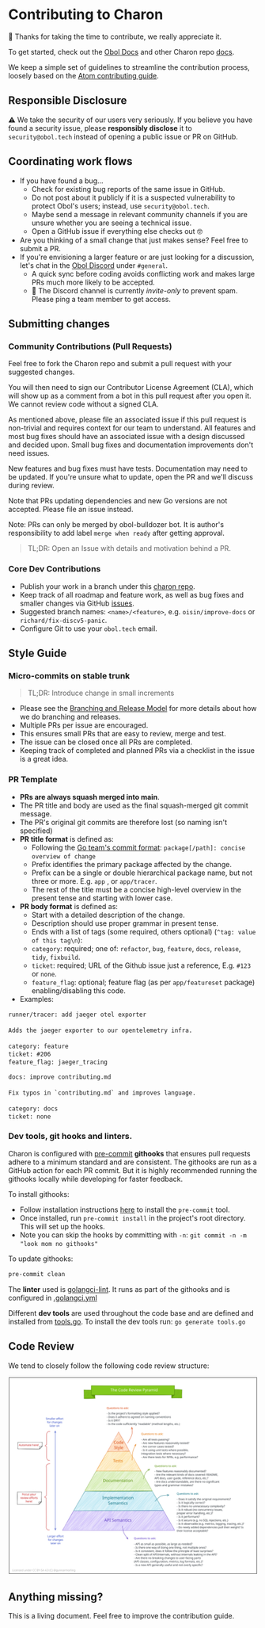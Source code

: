 # Contributing to Charon

🎉 Thanks for taking the time to contribute, we really appreciate it.

To get started, check out the [Obol Docs](https://docs.obol.tech/) and other Charon repo [docs](.).

We keep a simple set of guidelines to streamline the contribution process,
loosely based on the [Atom contributing guide](https://github.com/atom/atom/blob/master/CONTRIBUTING.md).

## Responsible Disclosure

⚠️ We take the security of our users very seriously.
If you believe you have found a security issue, please **responsibly disclose** it to `security@obol.tech`
instead of opening a public issue or PR on GitHub.

## Coordinating work flows

- If you have found a bug...
    - Check for existing bug reports of the same issue in GitHub.
    - Do not post about it publicly if it is a suspected vulnerability to protect Obol's users;
      instead, use `security@obol.tech`.
    - Maybe send a message in relevant community channels if you are unsure whether you are seeing a technical issue.
    - Open a GitHub issue if everything else checks out 🤓
- Are you thinking of a small change that just makes sense? Feel free to submit a PR.
- If you're envisioning a larger feature or are just looking for a discussion,
  let's chat in the [Obol Discord](https://discord.com/invite/n6ebKsX46w) under `#general`.
    - A quick sync before coding avoids conflicting work and makes large PRs much more likely to be accepted.
    - 👀 The Discord channel is currently _invite-only_ to prevent spam. Please ping a team member to get access.

## Submitting changes

### Community Contributions (Pull Requests)

Feel free to fork the Charon repo and submit a pull request with your suggested changes.

You will then need to sign our Contributor License Agreement (CLA), which will show up as a comment
from a bot in this pull request after you open it. We cannot review code without a signed CLA.

As mentioned above, please file an associated issue if this pull request is non-trivial and
requires context for our team to understand. All features and most bug fixes should have
an associated issue with a design discussed and decided upon. Small bug fixes and documentation
improvements don't need issues.

New features and bug fixes must have tests. Documentation may need to be updated. If you're
unsure what to update, open the PR and we'll discuss during review.

Note that PRs updating dependencies and new Go versions are not accepted. Please file an issue instead.

Note: PRs can only be merged by obol-bulldozer bot. It is author's responsibility to add label `merge when ready` after getting approval.

> TL;DR: Open an Issue with details and motivation behind a PR.

### Core Dev Contributions

- Publish your work in a branch under this [charon repo](https://github.com/ObolNetwork/charon).
- Keep track of all roadmap and feature work, as well as bug fixes and smaller changes via GitHub [issues](https://github.com/ObolNetwork/charon/issues).
- Suggested branch names: `<name>/<feature>`, e.g. `oisin/improve-docs` or `richard/fix-discv5-panic`.
- Configure Git to use your `obol.tech` email.

## Style Guide

### Micro-commits on stable trunk

> TL;DR: Introduce change in small increments

- Please see the [Branching and Release Model](branching.md) for more details about how we do branching and releases.
- Multiple PRs per issue are encouraged.
- This ensures small PRs that are easy to review, merge and test.
- The issue can be closed once all PRs are completed.
- Keeping track of completed and planned PRs via a checklist in the issue is a great idea.

### PR Template

- **PRs are always squash merged into main**.
- The PR title and body are used as the final squash-merged git commit message.
- The PR's original git commits are therefore lost (so naming isn't specified)
- **PR title format** is defined as:
  - Following the [Go team's commit format](https://github.com/golang/go/commits/master): `package[/path]: concise overview of change`
  - Prefix identifies the primary package affected by the change.
  - Prefix can be a single or double hierarchical package name, but not three or more. E.g. `app` , or `app/tracer`.
  - The rest of the title must be a concise high-level overview in the present tense and starting with lower case.
- **PR body format** is defined as:
  - Start with a detailed description of the change.
  - Description should use proper grammar in present tense.
  - Ends with a list of tags (some required, others optional) (`^tag: value of this tag\n`):
  - `category`: required; one of: `refactor`, `bug`, `feature`, `docs`, `release`, `tidy`, `fixbuild`.
  - `ticket`: required; URL of the Github issue just a reference, E.g. `#123` or `none`.
  - `feature_flag`: optional; feature flag (as per `app/featureset` package) enabling/disabling this code.
- Examples:
```
runner/tracer: add jaeger otel exporter

Adds the jaeger exporter to our opentelemetry infra.

category: feature
ticket: #206
feature_flag: jaeger_tracing
```
```
docs: improve contributing.md

Fix typos in `contributing.md` and improves language.

category: docs
ticket: none
```

### Dev tools, git hooks and linters.

Charon is configured with [pre-commit](https://pre-commit.com) **githooks** that ensures pull
requests adhere to a minimum standard and are consistent. The githooks are run as a GitHub action
for each PR commit. But it is highly recommended running the githooks locally while developing for faster feedback.

To install githooks:
- Follow installation instructions [here](https://pre-commit.com/#installation) to install the `pre-commit` tool.
- Once installed, run `pre-commit install` in the project's root directory. This will set up the hooks.
- Note you can skip the hooks by committing with `-n`: `git commit -n -m "look mom no githooks"`

To update githooks:
```sh
pre-commit clean
```

The **linter** used is [golangci-lint](https://golangci-lint.run/). It runs as part of the githooks and is configured in [.golangci.yml](../.golangci.yml)

Different **dev tools** are used throughout the code base and are defined and installed from [tools.go](../tools.go). To install the dev tools run: `go generate tools.go`

## Code Review
We tend to closely follow the following code review structure:
<div><img src="./images/code_review_pyramid.svg" /></div>

## Anything missing?

This is a living document. Feel free to improve the contribution guide.
